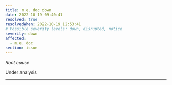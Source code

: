 ```yaml
---
title: m.e. doc down
date: 2022-10-19 09:40:41
resolved: true
resolvedWhen: 2022-10-19 12:53:41
# Possible severity levels: down, disrupted, notice
severity: down
affected:
  - m.e. doc
section: issue
---
```


*Root cause*

Under analysis

---


